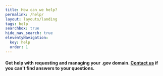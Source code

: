 ```yaml
---
title: How can we help?
permalink: /help/
layout: layouts/landing
tags: help
searchbox: true
hide_nav_search: true
eleventyNavigation:
  key: help
  order: 1
---
```


#### Get help with requesting and managing your .gov domain. [Contact us](../contact/) if you can't find answers to your questions.
